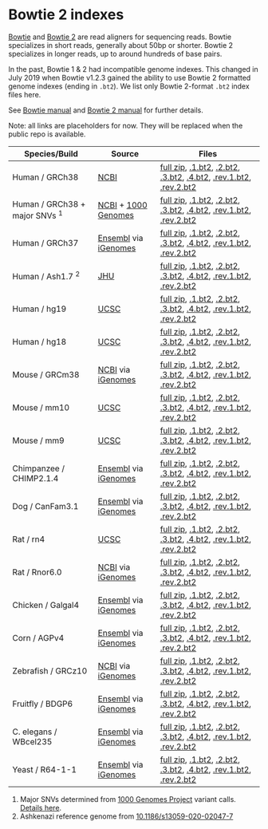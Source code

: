 # Bowtie 2 indexes

[Bowtie](http://bowtie-bio.sourceforge.net) and [Bowtie 2](http://bowtie-bio.sourceforge.net/bowtie2) are read aligners for sequencing reads.  Bowtie specializes in short reads, generally about 50bp or shorter.  Bowtie 2 specializes in longer reads, up to around hundreds of base pairs.

In the past, Bowtie 1 & 2 had incompatible genome indexes.  This changed in July 2019 when Bowtie v1.2.3 gained the ability to use Bowtie 2 formatted genome indexes (ending in `.bt2`).  We list only Bowtie 2-format `.bt2` index files here.

See [Bowtie manual](http://bowtie-bio.sourceforge.net/manual.shtml) and [Bowtie 2 manual](http://bowtie-bio.sourceforge.net/bowtie2/manual.shtml) for further details.

Note: all links are placeholders for now.  They will be replaced when the public repo is available.

<div class="datatable-begin"></div>

Species/Build                             | Source                                            | Files                                                                                                                                                                                                                                     
----------------------------------------- | ------------------------------------------------- | ----------------------------------------------------------------------------------------------------------------------------------------------------------------------------------------------------------------------------------------- 
Human / GRCh38                            | [NCBI][bt2_GRCh38_source]                         | [full zip][bt2_GRCh38_full], [.1.bt2][bt2_GRCh38_1], [.2.bt2][bt2_GRCh38_2], [.3.bt2][bt2_GRCh38_3], [.4.bt2][bt2_GRCh38_4], [.rev.1.bt2][bt2_GRCh38_r1], [.rev.2.bt2][bt2_GRCh38_r2]
Human / GRCh38 + major SNVs <sup>1</sup>  | [NCBI][bt2_grch38_1kgmaj_source] + [1000 Genomes] | [full zip][bt2_grch38_1kgmaj_full], [.1.bt2][bt2_grch38_1kgmaj_1], [.2.bt2][bt2_grch38_1kgmaj_2], [.3.bt2][bt2_grch38_1kgmaj_3], [.4.bt2][bt2_grch38_1kgmaj_4], [.rev.1.bt2][bt2_grch38_1kgmaj_r1], [.rev.2.bt2][bt2_grch38_1kgmaj_r2]
Human / GRCh37                            | [Ensembl][bt2_grch37_source] via [iGenomes]       | [full zip][bt2_grch37_full], [.1.bt2][bt2_grch37_1], [.2.bt2][bt2_grch37_2], [.3.bt2][bt2_grch37_3], [.4.bt2][bt2_grch37_4], [.rev.1.bt2][bt2_grch37_r1], [.rev.2.bt2][bt2_grch37_r2]
Human / Ash1.7 <sup>2</sup>               | [JHU][bt2_ash1_source]                            | [full zip][bt2_ash1_full], [.1.bt2][bt2_ash1_1], [.2.bt2][bt2_ash1_2], [.3.bt2][bt2_ash1_3], [.4.bt2][bt2_ash1_4], [.rev.1.bt2][bt2_ash1_r1], [.rev.2.bt2][bt2_ash1_r2]
Human / hg19                              | [UCSC][bt2_hg19_source]                           | [full zip][bt2_hg19_full], [.1.bt2][bt2_hg19_1], [.2.bt2][bt2_hg19_2], [.3.bt2][bt2_hg19_3], [.4.bt2][bt2_hg19_4], [.rev.1.bt2][bt2_hg19_r1], [.rev.2.bt2][bt2_hg19_r2]
Human / hg18                              | [UCSC][bt2_hg18_source]                           | [full zip][bt2_hg18_full], [.1.bt2][bt2_hg18_1], [.2.bt2][bt2_hg18_2], [.3.bt2][bt2_hg18_3], [.4.bt2][bt2_hg18_4], [.rev.1.bt2][bt2_hg18_r1], [.rev.2.bt2][bt2_hg18_r2]
Mouse / GRCm38                            | [NCBI][bt2_grcm38_source] via [iGenomes]          | [full zip][bt2_grcm38_full], [.1.bt2][bt2_grcm38_1], [.2.bt2][bt2_grcm38_2], [.3.bt2][bt2_grcm38_3], [.4.bt2][bt2_grcm38_4], [.rev.1.bt2][bt2_grcm38_r1], [.rev.2.bt2][bt2_grcm38_r2]
Mouse / mm10                              | [UCSC][bt2_mm10_source]                           | [full zip][bt2_mm10_full], [.1.bt2][bt2_mm10_1], [.2.bt2][bt2_mm10_2], [.3.bt2][bt2_mm10_3], [.4.bt2][bt2_mm10_4], [.rev.1.bt2][bt2_mm10_r1], [.rev.2.bt2][bt2_mm10_r2]
Mouse / mm9                               | [UCSC][bt2_mm9_source]                            | [full zip][bt2_mm9_full], [.1.bt2][bt2_mm9_1], [.2.bt2][bt2_mm9_2], [.3.bt2][bt2_mm9_3], [.4.bt2][bt2_mm9_4], [.rev.1.bt2][bt2_mm9_r1], [.rev.2.bt2][bt2_mm9_r2]
Chimpanzee / CHIMP2.1.4                   | [Ensembl][bt2_chimp214_source] via [iGenomes]     | [full zip][bt2_chimp214_full], [.1.bt2][bt2_chimp214_1], [.2.bt2][bt2_chimp214_2], [.3.bt2][bt2_chimp214_3], [.4.bt2][bt2_chimp214_4], [.rev.1.bt2][bt2_chimp214_r1], [.rev.2.bt2][bt2_chimp214_r2]
Dog / CanFam3.1                           | [Ensembl][bt2_canfam31_source] via [iGenomes]     | [full zip][bt2_canfam31_full], [.1.bt2][bt2_canfam31_1], [.2.bt2][bt2_canfam31_2], [.3.bt2][bt2_canfam31_3], [.4.bt2][bt2_canfam31_4], [.rev.1.bt2][bt2_canfam31_r1], [.rev.2.bt2][bt2_canfam31_r2]
Rat / rn4                                 | [UCSC][bt2_rn4_source]                            | [full zip][bt2_rn4_full], [.1.bt2][bt2_rn4_1], [.2.bt2][bt2_rn4_2], [.3.bt2][bt2_rn4_3], [.4.bt2][bt2_rn4_4], [.rev.1.bt2][bt2_rn4_r1], [.rev.2.bt2][bt2_rn4_r2]
Rat / Rnor6.0                             | [NCBI][bt2_rnor60_source] via [iGenomes]          | [full zip][bt2_rnor60_full], [.1.bt2][bt2_rnor60_1], [.2.bt2][bt2_rnor60_2], [.3.bt2][bt2_rnor60_3], [.4.bt2][bt2_rnor60_4], [.rev.1.bt2][bt2_rnor60_r1], [.rev.2.bt2][bt2_rnor60_r2]
Chicken / Galgal4                         | [Ensembl][bt2_galgal4_source] via [iGenomes]      | [full zip][bt2_galgal4_full], [.1.bt2][bt2_galgal4_1], [.2.bt2][bt2_galgal4_2], [.3.bt2][bt2_galgal4_3], [.4.bt2][bt2_galgal4_4], [.rev.1.bt2][bt2_galgal4_r1], [.rev.2.bt2][bt2_galgal4_r2]
Corn / AGPv4                              | [Ensembl][bt2_agpv4_source] via [iGenomes]        | [full zip][bt2_agpv4_full], [.1.bt2][bt2_agpv4_1], [.2.bt2][bt2_agpv4_2], [.3.bt2][bt2_agpv4_3], [.4.bt2][bt2_agpv4_4], [.rev.1.bt2][bt2_agpv4_r1], [.rev.2.bt2][bt2_agpv4_r2]
Zebrafish / GRCz10                        | [NCBI][bt2_grcz10_source] via [iGenomes]          | [full zip][bt2_grcz10_full], [.1.bt2][bt2_grcz10_1], [.2.bt2][bt2_grcz10_2], [.3.bt2][bt2_grcz10_3], [.4.bt2][bt2_grcz10_4], [.rev.1.bt2][bt2_grcz10_r1], [.rev.2.bt2][bt2_grcz10_r2]
Fruitfly / BDGP6                          | [Ensembl][bt2_bdgp6_source] via [iGenomes]        | [full zip][bt2_bdgp6_full], [.1.bt2][bt2_bdgp6_1], [.2.bt2][bt2_bdgp6_2], [.3.bt2][bt2_bdgp6_3], [.4.bt2][bt2_bdgp6_4], [.rev.1.bt2][bt2_bdgp6_r1], [.rev.2.bt2][bt2_bdgp6_r2]
C. elegans / WBcel235                     | [Ensembl][bt2_wbcel235_source] via [iGenomes]     | [full zip][bt2_wbcel235_full], [.1.bt2][bt2_wbcel235_1], [.2.bt2][bt2_wbcel235_2], [.3.bt2][bt2_wbcel235_3], [.4.bt2][bt2_wbcel235_4], [.rev.1.bt2][bt2_wbcel235_r1], [.rev.2.bt2][bt2_wbcel235_r2]
Yeast / R64-1-1                           | [Ensembl][bt2_r6411_source] via [iGenomes]        | [full zip][bt2_r6411_full], [.1.bt2][bt2_r6411_1], [.2.bt2][bt2_r6411_2], [.3.bt2][bt2_r6411_3], [.4.bt2][bt2_r6411_4], [.rev.1.bt2][bt2_r6411_r1], [.rev.2.bt2][bt2_r6411_r2]

<div class="datatable-end"></div>

[1000 Genomes]: https://www.internationalgenome.org
[iGenomes]: https://support.illumina.com/sequencing/sequencing_software/igenome.html

1. Major SNVs determined from [1000 Genomes Project](https://www.internationalgenome.org) variant calls.  [Details here](https://github.com/BenLangmead/bowtie-majref).
2. Ashkenazi reference genome from [10.1186/s13059-020-02047-7](https://doi.org/10.1186/s13059-020-02047-7)

[bt2_GRCh38_source]: ftp://ftp.ncbi.nlm.nih.gov/genomes/archive/old_genbank/Eukaryotes/vertebrates_mammals/Homo_sapiens/GRCh38/seqs_for_alignment_pipelines/
[bt2_GRCh38_full]: https://aws.amazon.com
[bt2_GRCh38_1]: https://aws.amazon.com
[bt2_GRCh38_2]: https://aws.amazon.com
[bt2_GRCh38_3]: https://aws.amazon.com
[bt2_GRCh38_4]: https://aws.amazon.com
[bt2_GRCh38_r1]: https://aws.amazon.com
[bt2_GRCh38_r2]: https://aws.amazon.com

[bt2_grch38_1kgmaj_source]: ftp://ftp.ccb.jhu.edu/pub/data/bowtie2_indexes/
[bt2_grch38_1kgmaj_full]: https://aws.amazon.com
[bt2_grch38_1kgmaj_1]: https://aws.amazon.com
[bt2_grch38_1kgmaj_2]: https://aws.amazon.com
[bt2_grch38_1kgmaj_3]: https://aws.amazon.com
[bt2_grch38_1kgmaj_4]: https://aws.amazon.com
[bt2_grch38_1kgmaj_r1]: https://aws.amazon.com
[bt2_grch38_1kgmaj_r2]: https://aws.amazon.com

[bt2_grch37_source]: https://grch37.ensembl.org/index.html
[bt2_grch37_full]: https://aws.amazon.com
[bt2_grch37_1]: https://aws.amazon.com
[bt2_grch37_2]: https://aws.amazon.com
[bt2_grch37_3]: https://aws.amazon.com
[bt2_grch37_4]: https://aws.amazon.com
[bt2_grch37_r1]: https://aws.amazon.com
[bt2_grch37_r2]: https://aws.amazon.com

[bt2_ash1_source]: ftp://ftp.ccb.jhu.edu/pub/data/Homo_sapiens/Ash1/v1.7/Assembly/
[bt2_ash1_full]: https://aws.amazon.com
[bt2_ash1_1]: https://aws.amazon.com
[bt2_ash1_2]: https://aws.amazon.com
[bt2_ash1_3]: https://aws.amazon.com
[bt2_ash1_4]: https://aws.amazon.com
[bt2_ash1_r1]: https://aws.amazon.com
[bt2_ash1_r2]: https://aws.amazon.com

[bt2_hg19_source]: ftp://hgdownload.cse.ucsc.edu/goldenPath/hg19/chromosomes
[bt2_hg19_full]: https://aws.amazon.com
[bt2_hg19_1]: https://aws.amazon.com
[bt2_hg19_2]: https://aws.amazon.com
[bt2_hg19_3]: https://aws.amazon.com
[bt2_hg19_4]: https://aws.amazon.com
[bt2_hg19_r1]: https://aws.amazon.com
[bt2_hg19_r2]: https://aws.amazon.com

[bt2_hg18_source]: ftp://hgdownload.cse.ucsc.edu/goldenPath/hg18/chromosomes
[bt2_hg18_full]: https://aws.amazon.com
[bt2_hg18_1]: https://aws.amazon.com
[bt2_hg18_2]: https://aws.amazon.com
[bt2_hg18_3]: https://aws.amazon.com
[bt2_hg18_4]: https://aws.amazon.com
[bt2_hg18_r1]: https://aws.amazon.com
[bt2_hg18_r2]: https://aws.amazon.com

[bt2_chimp214_source]: https://useast.ensembl.org/Pan_troglodytes/Info/Index
[bt2_chimp214_full]: https://aws.amazon.com
[bt2_chimp214_1]: https://aws.amazon.com
[bt2_chimp214_2]: https://aws.amazon.com
[bt2_chimp214_3]: https://aws.amazon.com
[bt2_chimp214_4]: https://aws.amazon.com
[bt2_chimp214_r1]: https://aws.amazon.com
[bt2_chimp214_r2]: https://aws.amazon.com

[bt2_canfam31_source]: https://www.ensembl.org/Canis_lupus_familiaris/Info/Index
[bt2_canfam31_full]: https://aws.amazon.com
[bt2_canfam31_1]: https://aws.amazon.com
[bt2_canfam31_2]: https://aws.amazon.com
[bt2_canfam31_3]: https://aws.amazon.com
[bt2_canfam31_4]: https://aws.amazon.com
[bt2_canfam31_r1]: https://aws.amazon.com
[bt2_canfam31_r2]: https://aws.amazon.com

[bt2_grcm38_source]: https://www.ncbi.nlm.nih.gov/assembly/GCF_000001635.20/
[bt2_grcm38_full]: https://aws.amazon.com
[bt2_grcm38_1]: https://aws.amazon.com
[bt2_grcm38_2]: https://aws.amazon.com
[bt2_grcm38_3]: https://aws.amazon.com
[bt2_grcm38_4]: https://aws.amazon.com
[bt2_grcm38_r1]: https://aws.amazon.com
[bt2_grcm38_r2]: https://aws.amazon.com

[bt2_mm10_source]: ftp://hgdownload.cse.ucsc.edu/goldenPath/mm10/chromosomes
[bt2_mm10_full]: https://aws.amazon.com
[bt2_mm10_1]: https://aws.amazon.com
[bt2_mm10_2]: https://aws.amazon.com
[bt2_mm10_3]: https://aws.amazon.com
[bt2_mm10_4]: https://aws.amazon.com
[bt2_mm10_r1]: https://aws.amazon.com
[bt2_mm10_r2]: https://aws.amazon.com

[bt2_mm9_source]: ftp://hgdownload.cse.ucsc.edu/goldenPath/mm9/chromosomes
[bt2_mm9_full]: https://aws.amazon.com
[bt2_mm9_1]: https://aws.amazon.com
[bt2_mm9_2]: https://aws.amazon.com
[bt2_mm9_3]: https://aws.amazon.com
[bt2_mm9_4]: https://aws.amazon.com
[bt2_mm9_r1]: https://aws.amazon.com
[bt2_mm9_r2]: https://aws.amazon.com

[bt2_rn4_source]: ftp://hgdownload.cse.ucsc.edu/goldenPath/rn4/chromosomes
[bt2_rn4_full]: https://aws.amazon.com
[bt2_rn4_1]: https://aws.amazon.com
[bt2_rn4_2]: https://aws.amazon.com
[bt2_rn4_3]: https://aws.amazon.com
[bt2_rn4_4]: https://aws.amazon.com
[bt2_rn4_r1]: https://aws.amazon.com
[bt2_rn4_r2]: https://aws.amazon.com

[bt2_rnor60_source]: https://www.ncbi.nlm.nih.gov/assembly/GCF_000001895.5/
[bt2_rnor60_full]: https://aws.amazon.com
[bt2_rnor60_1]: https://aws.amazon.com
[bt2_rnor60_2]: https://aws.amazon.com
[bt2_rnor60_3]: https://aws.amazon.com
[bt2_rnor60_4]: https://aws.amazon.com
[bt2_rnor60_r1]: https://aws.amazon.com
[bt2_rnor60_r2]: https://aws.amazon.com

[bt2_galgal4_source]: http://jul2016.archive.ensembl.org/Gallus_gallus/Info/Index
[bt2_galgal4_full]: https://aws.amazon.com
[bt2_galgal4_1]: https://aws.amazon.com
[bt2_galgal4_2]: https://aws.amazon.com
[bt2_galgal4_3]: https://aws.amazon.com
[bt2_galgal4_4]: https://aws.amazon.com
[bt2_galgal4_r1]: https://aws.amazon.com
[bt2_galgal4_r2]: https://aws.amazon.com

[bt2_agpv4_source]: http://plants.ensembl.org/Zea_mays/Info/Index
[bt2_agpv4_full]: https://aws.amazon.com
[bt2_agpv4_1]: https://aws.amazon.com
[bt2_agpv4_2]: https://aws.amazon.com
[bt2_agpv4_3]: https://aws.amazon.com
[bt2_agpv4_4]: https://aws.amazon.com
[bt2_agpv4_r1]: https://aws.amazon.com
[bt2_agpv4_r2]: https://aws.amazon.com

[bt2_grcz10_source]: https://useast.ensembl.org/Drosophila_melanogaster/Info/Index
[bt2_grcz10_full]: https://aws.amazon.com
[bt2_grcz10_1]: https://aws.amazon.com
[bt2_grcz10_2]: https://aws.amazon.com
[bt2_grcz10_3]: https://aws.amazon.com
[bt2_grcz10_4]: https://aws.amazon.com
[bt2_grcz10_r1]: https://aws.amazon.com
[bt2_grcz10_r2]: https://aws.amazon.com

[bt2_bdgp6_source]: https://www.ncbi.nlm.nih.gov/assembly/GCF_000002035.5/
[bt2_bdgp6_full]: https://aws.amazon.com
[bt2_bdgp6_1]: https://aws.amazon.com
[bt2_bdgp6_2]: https://aws.amazon.com
[bt2_bdgp6_3]: https://aws.amazon.com
[bt2_bdgp6_4]: https://aws.amazon.com
[bt2_bdgp6_r1]: https://aws.amazon.com
[bt2_bdgp6_r2]: https://aws.amazon.com

[bt2_wbcel235_source]: https://www.ensembl.org/Caenorhabditis_elegans/Info/Index
[bt2_wbcel235_full]: https://aws.amazon.com
[bt2_wbcel235_1]: https://aws.amazon.com
[bt2_wbcel235_2]: https://aws.amazon.com
[bt2_wbcel235_3]: https://aws.amazon.com
[bt2_wbcel235_4]: https://aws.amazon.com
[bt2_wbcel235_r1]: https://aws.amazon.com
[bt2_wbcel235_r2]: https://aws.amazon.com

[bt2_r6411_source]: https://www.ensembl.org/Saccharomyces_cerevisiae/Info/Index
[bt2_r6411_full]: https://aws.amazon.com
[bt2_r6411_1]: https://aws.amazon.com
[bt2_r6411_2]: https://aws.amazon.com
[bt2_r6411_3]: https://aws.amazon.com
[bt2_r6411_4]: https://aws.amazon.com
[bt2_r6411_r1]: https://aws.amazon.com
[bt2_r6411_r2]: https://aws.amazon.com
